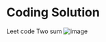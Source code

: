 # Coding Solution
Leet code
Two sum
![image](https://user-images.githubusercontent.com/76725996/138324765-5a963ae4-b509-4e01-863b-7a4f4ffc91aa.png)
